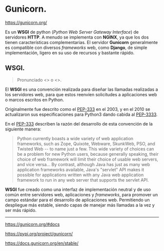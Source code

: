 # Gunicorn.

https://gunicorn.org/

Es un __WSGI__ de python (_Python Web Server Gateway Interface_) de servidores __HTTP__. A menudo se implementa con __NGINX__, ya que los dos tienen características complementarias. El servidor __Gunicorn__ generalmente es compatible con diversos _frameworks_ web, como __Django__, de simple implementación, ligero en su uso de recursos y bastante rápido. 



## WSGI.

> Pronunciado <<whiskey>> o <<wiz-ghee>>.

El __WSGI__ es una convención realizada para diseñar las llamadas realizadas a los servidores web, para que estos reenvíen solicitudes a aplicaciones web o marcos escritos en Python.

Originalmente fue descrito como el [PEP-333](https://peps.python.org/pep-3333/#preface-for-readers-of-pep-333) en el 2003, y en el 2010 se actualizaron sus especificaciones para Python3 dando cabida al [PEP-3333](https://peps.python.org/pep-3333/).

En el [PEP-333](https://peps.python.org/pep-3333/#preface-for-readers-of-pep-333) describen la razón del desarrollo de esta convención de la siguiente manera:

> Python currently boasts a wide variety of web application frameworks, such as Zope, Quixote, Webware, SkunkWeb, PSO, and Twisted Web -- to name just a few. This wide variety of choices can be a problem for new Python users, because generally speaking, their choice of web framework will limit their choice of usable web servers, and vice versa... By contrast, although Java has just as many web application frameworks available, Java's "servlet" API makes it possible for applications written with any Java web application framework to run in any web server that supports the servlet API.

__WSGI__ fue creado como una interfaz de implementación neutral y de uso común entre servidores web, aplicaciones y _frameworks_, para promover un campo estándar para el desarrollo de aplicaciones web. Permitiendo un despliegue más estable, siendo capas de manejar más llamadas a la vez y ser más rápido. 



---

https://gunicorn.org/#docs

https://pypi.org/project/gunicorn/

https://docs.gunicorn.org/en/stable/
